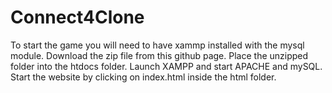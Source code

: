 # Connect4Clone

To start the game you will need to have xammp installed with the mysql module. 
Download the zip file from this github page. Place the unzipped folder into the htdocs folder. 
Launch XAMPP and start APACHE and mySQL.
Start the website by clicking on index.html inside the html folder.
